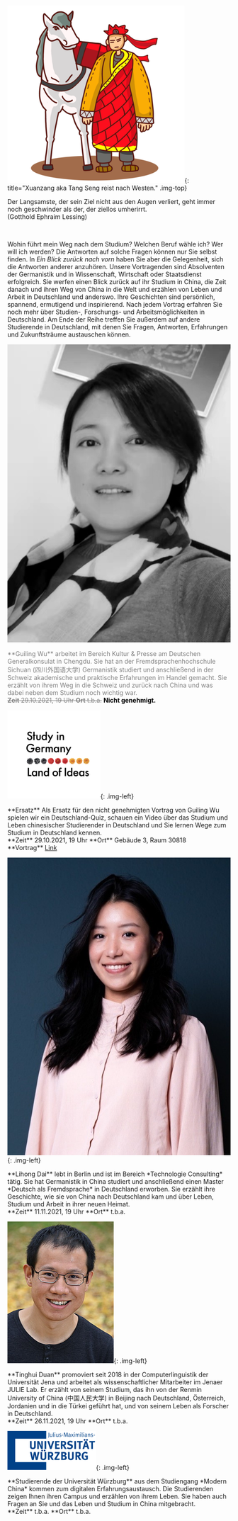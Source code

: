 ![](images/toWest.png){: title="Xuanzang aka Tang Seng reist nach Westen." .img-top}

<p id="quote">
Der Langsamste, der sein Ziel nicht aus den Augen verliert, geht immer noch geschwinder als der, der ziellos umherirrt. <br> (Gotthold Ephraim Lessing)
</p>

<br>

Wohin führt mein Weg nach dem Studium? Welchen Beruf wähle ich? Wer will ich werden? Die Antworten auf solche Fragen können nur Sie selbst finden. In *Ein Blick zurück nach vorn* haben Sie aber die Gelegenheit, sich die Antworten anderer anzuhören. Unsere Vortragenden sind Absolventen der Germanistik und in Wissenschaft, Wirtschaft oder Staatsdienst erfolgreich. Sie werfen einen Blick zurück auf ihr Studium in China, die Zeit danach und ihren Weg von China in die Welt und erzählen von Leben und Arbeit in Deutschland und anderswo. Ihre Geschichten sind persönlich, spannend, ermutigend und inspirierend. Nach jedem Vortrag erfahren Sie noch mehr über Studien-, Forschungs- und Arbeitsmöglichkeiten in Deutschland. Am Ende der Reihe treffen Sie außerdem auf andere Studierende in Deutschland, mit denen Sie Fragen, Antworten, Erfahrungen und Zukunftsträume austauschen können. 


<img class="img-left" src="images/bild-guiling.jpg" style="filter: grayscale(100%);"/>

<p class="text-right" markdown="1" style="color: gray;">
**Guiling Wu** arbeitet im Bereich Kultur & Presse am Deutschen Generalkonsulat in Chengdu. Sie hat an der Fremdsprachenhochschule Sichuan (四川外国语大学) Germanistik studiert und anschließend in der Schweiz akademische und praktische Erfahrungen im Handel gemacht. Sie erzählt von ihrem Weg in die Schweiz und zurück nach China und was dabei neben dem Studium noch wichtig war.  
<br>
<strike><b>Zeit</b> 29.10.2021, 19 Uhr <b>Ort</b> t.b.a.</strike>
<span style="color: black; font-weight: bold;">Nicht genehmigt.</span>
</p>

<p class="clear-both"></p>

![](images/study-in-germany.svg){: .img-left}

<p class="text-right" markdown="1">
**Ersatz** Als Ersatz für den nicht genehmigten Vortrag von Guiling Wu spielen wir ein Deutschland-Quiz, schauen ein Video über das Studium und Leben chinesischer Studierender in Deutschland und Sie lernen Wege zum Studium in Deutschland kennen.
<br>
**Zeit** 29.10.2021, 19 Uhr **Ort** Gebäude 3, Raum 30818<br>
**Vortrag** <a href="https://daniel-jach.github.io/ein-blick-zurueck-nach-vorn/vortrag/vortrag.pdf" target="_blank">Link</a>
</p>

<p class="clear-both"></p>


![](images/bild-lihong.jpg){: .img-left}

<p class="text-right" markdown="1">
**Lihong Dai** lebt in Berlin und ist im Bereich *Technologie Consulting* tätig. Sie hat Germanistik in China studiert und anschließend einen Master *Deutsch als Fremdsprache* in Deutschland erworben. Sie erzählt ihre Geschichte, wie sie von China nach Deutschland kam und über Leben, Studium und Arbeit in ihrer neuen Heimat.  
<br>
**Zeit** 11.11.2021, 19 Uhr **Ort** t.b.a.
</p>

<p class="clear-both"></p>

![](images/bild-tinghui.jpg){: .img-left}

<p class="text-right" markdown="1">
**Tinghui Duan** promoviert seit 2018 in der Computerlinguistik der Universität Jena und arbeitet als wissenschaftlicher Mitarbeiter im Jenaer JULIE Lab. Er erzählt von seinem Studium, das ihn von der Renmin University of China (中国人民大学) in Beijing nach Deutschland, Österreich, Jordanien und in die Türkei geführt hat, und von seinem Leben als Forscher in Deutschland.  
<br>
**Zeit** 26.11.2021, 19 Uhr **Ort** t.b.a.
</p>

<p class="clear-both"></p>

![](images/logo-uni-wuerzburg.png){: .img-left}

<p class="text-right" markdown="1">
**Studierende der Universität Würzburg** aus dem Studiengang *Modern China* kommen zum digitalen Erfahrungsaustausch. Die Studierenden zeigen Ihnen ihren Campus und erzählen von ihrem Leben. Sie haben auch Fragen an Sie und das Leben und Studium in China mitgebracht.    
<br>
**Zeit** t.b.a. **Ort** t.b.a.
</p>

<p class="clear-both"></p>
